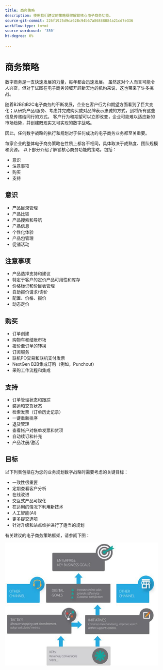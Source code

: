 ```yaml
---
title: 商务策略
description: 使用我们建议的策略框架解锁核心电子商务功能。
source-git-commit: 226f1925d9ca628c94b67a86888084a21cd7e336
workflow-type: tm+mt
source-wordcount: '350'
ht-degree: 0%

---
```



# 商务策略

数字商务是一支快速发展的力量，每年都会迅速发展。 虽然这对个人而言可能令人兴奋，但对于试图在电子商务领域开辟新天地的机构来说，这也带来了许多挑战。

随着B2B和B2C电子商务的不断发展，企业在客户行为和期望方面看到了巨大变化；从研究产品/服务、考虑并完成购买或对品牌表示忠诚的方式，到将所有这些信息传递给同行的方式。 客户行为和期望可以立即改变，企业可能难以适应新的市场趋势，并创建既现实又可实现的数字战略。

因此，任何数字战略的执行和规划对于任何成功的电子商务业务都至关重要。

每家企业的整体电子商务策略在性质上都各不相同，具体取决于成熟度、团队规模和资源。 以下部分介绍了解锁核心商务功能的策略，包括：

- 意识
- 注意事项
- 购买
- 支持

## 意识

- 产品目录管理
- 产品比较
- 产品搜索和导航
- 产品信息
- 个性化体验
- 产品包管理
- 促销活动

## 注意事项

- 产品选择支持和建议
- 特定于客户的定价产品可用性和库存
- 价格标识和价目表管理
- 自助报价请求/询价
- 配置、价格、报价
- 动态定价

## 购买

- 订单创建
- 购物车和结账市场
- 报价至订单的转换
- 订阅服务
- 联机PO交易和联机支付发票
- NextGen B2B集成订购（例如，Punchout）
- 采购工作流程和集成

## 支持

- 订单管理状态和跟踪
- 装运和交货状态
- 检索发票（订单历史记录）
- 一键重新排序
- 退货管理
- 查看帐户对帐单发票和贷项
- 自动续订和补充
- 产品注册/激活

## 目标

以下列表包括在为您的业务规划数字战略时需要考虑的关键目标：

- 一致性很重要
- 定期查看客户分析
- 在线改进
- 交互式产品可视化
- 在适用的情况下利用新技术
- 人工智能(AI)
- 更多提交选项
- 针对升级和站点维护进行了适当的规划

有关建议的电子商务策略框架，请参阅下图：

![商务策略框架图](../../assets/playbooks/commerce-strategy-framework.png)
